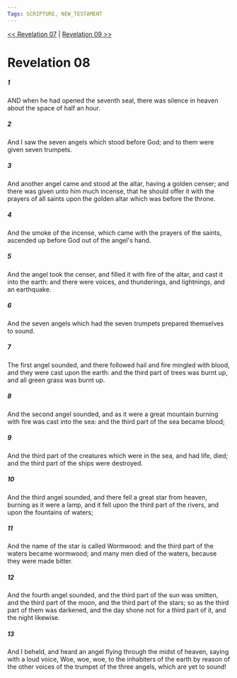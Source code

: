 ```yaml
---
Tags: SCRIPTURE, NEW_TESTAMENT
---
```


[<< Revelation 07](NEW_TESTAMENT/27_Revelation/Revelation_07.md) | [Revelation 09 >>](NEW_TESTAMENT/27_Revelation/Revelation_09.md)

# Revelation 08

##### 1

AND when he had opened the seventh seal, there was silence in heaven about the space of half an hour.

##### 2

And I saw the seven angels which stood before God; and to them were given seven trumpets.

##### 3

And another angel came and stood at the altar, having a golden censer; and there was given unto him much incense, that he should offer it with the prayers of all saints upon the golden altar which was before the throne.

##### 4

And the smoke of the incense, which came with the prayers of the saints, ascended up before God out of the angel's hand.

##### 5

And the angel took the censer, and filled it with fire of the altar, and cast it into the earth: and there were voices, and thunderings, and lightnings, and an earthquake.

##### 6

And the seven angels which had the seven trumpets prepared themselves to sound.

##### 7

The first angel sounded, and there followed hail and fire mingled with blood, and they were cast upon the earth: and the third part of trees was burnt up, and all green grass was burnt up.

##### 8

And the second angel sounded, and as it were a great mountain burning with fire was cast into the sea: and the third part of the sea became blood;

##### 9

And the third part of the creatures which were in the sea, and had life, died; and the third part of the ships were destroyed.

##### 10

And the third angel sounded, and there fell a great star from heaven, burning as it were a lamp, and it fell upon the third part of the rivers, and upon the fountains of waters;

##### 11

And the name of the star is called Wormwood: and the third part of the waters became wormwood; and many men died of the waters, because they were made bitter.

##### 12

And the fourth angel sounded, and the third part of the sun was smitten, and the third part of the moon, and the third part of the stars; so as the third part of them was darkened, and the day shone not for a third part of it, and the night likewise.

##### 13

And I beheld, and heard an angel flying through the midst of heaven, saying with a loud voice, Woe, woe, woe, to the inhabiters of the earth by reason of the other voices of the trumpet of the three angels, which are yet to sound!
